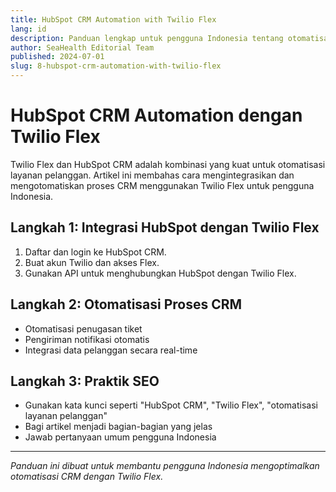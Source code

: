 ```yaml
---
title: HubSpot CRM Automation with Twilio Flex
lang: id
description: Panduan lengkap untuk pengguna Indonesia tentang otomatisasi HubSpot CRM dengan Twilio Flex, termasuk praktik SEO terbaik.
author: SeaHealth Editorial Team
published: 2024-07-01
slug: 8-hubspot-crm-automation-with-twilio-flex
---
```


# HubSpot CRM Automation dengan Twilio Flex

Twilio Flex dan HubSpot CRM adalah kombinasi yang kuat untuk otomatisasi layanan pelanggan. Artikel ini membahas cara mengintegrasikan dan mengotomatiskan proses CRM menggunakan Twilio Flex untuk pengguna Indonesia.

## Langkah 1: Integrasi HubSpot dengan Twilio Flex

1. Daftar dan login ke HubSpot CRM.
2. Buat akun Twilio dan akses Flex.
3. Gunakan API untuk menghubungkan HubSpot dengan Twilio Flex.

## Langkah 2: Otomatisasi Proses CRM

- Otomatisasi penugasan tiket
- Pengiriman notifikasi otomatis
- Integrasi data pelanggan secara real-time

## Langkah 3: Praktik SEO

- Gunakan kata kunci seperti "HubSpot CRM", "Twilio Flex", "otomatisasi layanan pelanggan"
- Bagi artikel menjadi bagian-bagian yang jelas
- Jawab pertanyaan umum pengguna Indonesia

---

*Panduan ini dibuat untuk membantu pengguna Indonesia mengoptimalkan otomatisasi CRM dengan Twilio Flex.*
